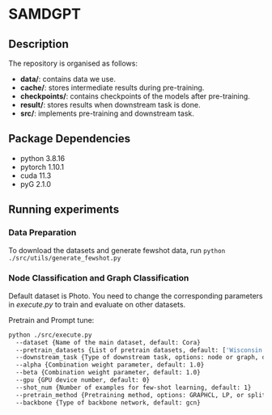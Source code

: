 # SAMDGPT
## Description

The repository is organised as follows:

- **data/**: contains data we use.
- **cache/**: stores intermediate results during pre-training.
- **checkpoints/**: contains checkpoints of the models after pre-training.
- **result/**: stores results when downstream task is done.
- **src/**: implements pre-training and downstream task.

## Package Dependencies

- python 3.8.16
- pytorch 1.10.1
- cuda 11.3
- pyG 2.1.0

## Running experiments
### Data Preparation
To download the datasets and generate fewshot data, run `python ./src/utils/generate_fewshot.py`

### Node Classification and Graph Classification
Default dataset is Photo. You need to change the corresponding parameters in *execute.py* to train and evaluate on other datasets.

Pretrain and Prompt tune:
```bash
python ./src/execute.py 
  --dataset {Name of the main dataset, default: Cora} 
  --pretrain_datasets {List of pretrain datasets, default: ['Wisconsin', 'Texas']} 
  --downstream_task {Type of downstream task, options: node or graph, default: node}
  --alpha {Combination weight parameter, default: 1.0} 
  --beta {Combination weight parameter, default: 1.0} 
  --gpu {GPU device number, default: 0} 
  --shot_num {Number of examples for few-shot learning, default: 1} 
  --pretrain_method {Pretraining method, options: GRAPHCL, LP, or splitLP, default: GRAPHCL} 
  --backbone {Type of backbone network, default: gcn}  
```

